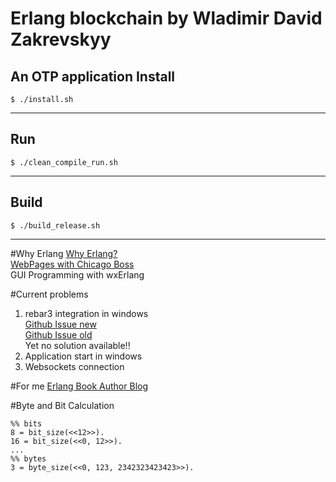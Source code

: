 Erlang blockchain by Wladimir David Zakrevskyy
=====
An OTP application
Install
---
	$ ./install.sh
---
Run
---
	$ ./clean_compile_run.sh
---
Build
---
	$ ./build_release.sh
---
#Why Erlang
[Why Erlang?](https://www.infoq.com/presentations/erlang-java-scala-go-c)  
[WebPages with Chicago Boss](https://github.com/ChicagoBoss/ChicagoBoss/wiki/Quickstart)  
GUI Programming with wxErlang

#Current problems
1. rebar3 integration in windows  
[Github Issue new](https://github.com/erlang/rebar3/pull/1689)  
[Github Issue old](https://github.com/erlang/rebar3/issues/850)  
Yet no solution available!!
2. Application start in windows
3. Websockets connection

#For me
[Erlang Book Author Blog](https://ferd.ca/)  

#Byte and Bit Calculation
```
%% bits
8 = bit_size(<<12>>).
16 = bit_size(<<0, 12>>).
...
%% bytes
3 = byte_size(<<0, 123, 2342323423423>>).

```